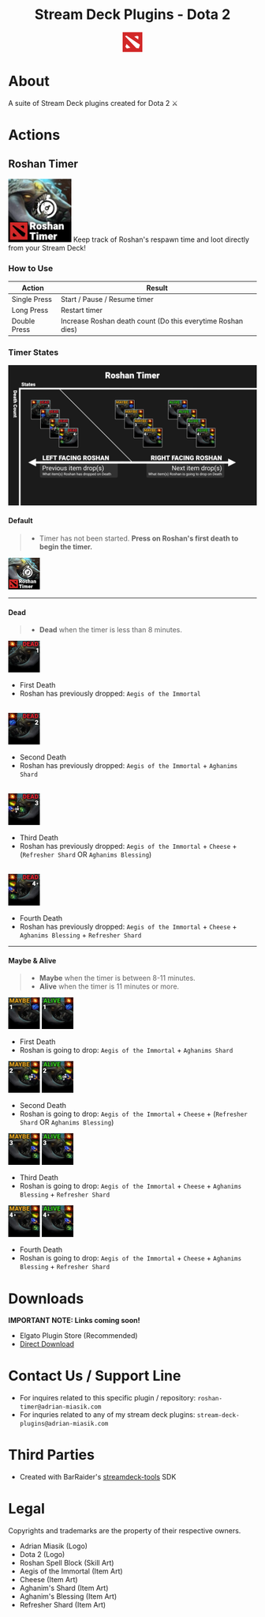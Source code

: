 <h1 align="center">Stream Deck Plugins - Dota 2</h1>
<p align="center">
  <img src="StreamDeckPluginsDota2/Images/icon@2x.png" width="40">
</p>

# About
A suite of Stream Deck plugins created for Dota 2 ⚔️

# Actions
## Roshan Timer
<img src="StreamDeckPluginsDota2/Images/pluginIcon@2x.png" width="128">
Keep track of Roshan's respawn time and loot directly from your Stream Deck!

### How to Use

| Action       | Result                                                      |
|--------------|-------------------------------------------------------------|
| Single Press | Start / Pause / Resume timer                                |
| Long Press   | Restart timer                                               |
| Double Press | Increase Roshan death count (Do this everytime Roshan dies) |

### Timer States
<img src="StreamDeckPluginsDota2/design/roshan-timer-table.png" width="720px">

#### Default
> - Timer has not been started. **Press on Roshan's first death to begin the timer.**

<img src="StreamDeckPluginsDota2/Images/pluginAction.png" width="64">

---

#### Dead
> - **Dead** when the timer is less than 8 minutes.

<img src="StreamDeckPluginsDota2/Images/states/dead0.png" width="64">

- First Death
- Roshan has previously dropped: `Aegis of the Immortal`
<br>

<img src="StreamDeckPluginsDota2/Images/states/dead1.png" width="64">

- Second Death
- Roshan has previously dropped: `Aegis of the Immortal` + `Aghanims Shard` 
<br>

<img src="StreamDeckPluginsDota2/Images/states/dead2.png" width="64">

- Third Death
- Roshan has previously dropped: `Aegis of the Immortal` + `Cheese` + (`Refresher Shard` OR `Aghanims Blessing`)
<br>

<img src="StreamDeckPluginsDota2/Images/states/dead3.png" width="64">

- Fourth Death
- Roshan has previously dropped: `Aegis of the Immortal` + `Cheese` + `Aghanims Blessing` + `Refresher Shard`

---

#### Maybe & Alive
> - **Maybe** when the timer is between 8-11 minutes.
> - **Alive** when the timer is 11 minutes or more.

<img src="StreamDeckPluginsDota2/Images/states/maybe0.png" width="64">
<img src="StreamDeckPluginsDota2/Images/states/alive0.png" width="64">

- First Death
- Roshan is going to drop: `Aegis of the Immortal` + `Aghanims Shard`
  <br>

<img src="StreamDeckPluginsDota2/Images/states/maybe1.png" width="64">
<img src="StreamDeckPluginsDota2/Images/states/alive1.png" width="64">

- Second Death
- Roshan is going to drop: `Aegis of the Immortal` + `Cheese` + (`Refresher Shard` OR `Aghanims Blessing`)
  <br>

<img src="StreamDeckPluginsDota2/Images/states/maybe2.png" width="64">
<img src="StreamDeckPluginsDota2/Images/states/alive2.png" width="64">

- Third Death
- Roshan is going to drop: `Aegis of the Immortal` + `Cheese` + `Aghanims Blessing` + `Refresher Shard`
  <br>

<img src="StreamDeckPluginsDota2/Images/states/maybe3.png" width="64">
<img src="StreamDeckPluginsDota2/Images/states/alive3.png" width="64">

- Fourth Death
- Roshan is going to drop: `Aegis of the Immortal` + `Cheese` + `Aghanims Blessing` + `Refresher Shard`

# Downloads
**IMPORTANT NOTE: Links coming soon!**
- Elgato Plugin Store (Recommended)
- [Direct Download](StreamDeckPluginsDota2/distribute/com.adrian-miasik.sdpdota2.streamDeckPlugin)

# Contact Us / Support Line
- For inquires related to this specific plugin / repository: `roshan-timer@adrian-miasik.com`
- For inquries related to any of my stream deck plugins: `stream-deck-plugins@adrian-miasik.com`

# Third Parties
- Created with BarRaider's [streamdeck-tools](https://github.com/BarRaider/streamdeck-tools) SDK

# Legal
Copyrights and trademarks are the property of their respective owners.
- Adrian Miasik (Logo)
- Dota 2 (Logo)
- Roshan Spell Block (Skill Art)
- Aegis of the Immortal (Item Art)
- Cheese (Item Art)
- Aghanim's Shard (Item Art)
- Aghanim's Blessing (Item Art)
- Refresher Shard (Item Art)
